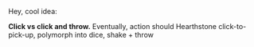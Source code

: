 Hey, cool idea:

**Click vs click and throw.**
Eventually, action should Hearthstone click-to-pick-up, polymorph into dice, shake + throw
